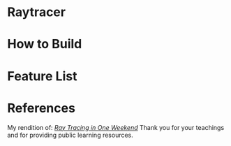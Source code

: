 # Raytracer

# How to Build

# Feature List

# References
My rendition of: 
[_Ray Tracing in One Weekend_](https://raytracing.github.io/books/RayTracingInOneWeekend.html)
Thank you for your teachings and for providing public learning resources.


